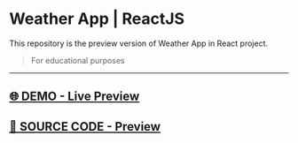 # Weather App  | ReactJS
This repository is the preview version of  Weather App in   React project.
> For educational purposes
<hr>

## [🌐 DEMO - Live Preview](https://marvel-eb.github.io/WeatherApp_React_Preview/)

## [📁 SOURCE CODE - Preview](https://github.com/marvel-eb/WebDevelopment_TechGrounds/tree/master/Week_10%20-%2016%20%5B%20React%20%5D/WeatherApp_React)
